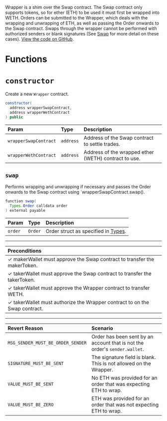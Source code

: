 Wrapper is a shim over the Swap contract. The Swap contract only supports tokens, so for ether (ETH) to be used it must first be wrapped into WETH. Orders can be submitted to the Wrapper, which deals with the wrapping and unwrapping of ETH, as well as passing the Order onwards to the Swap contract. Swaps through the wrapper cannot be performed with authorized senders or blank signatures (See [Swap](swap.md) for more detail on these cases). [View the code on GitHub](https://github.com/airswap/airswap-protocols/tree/master/source/wrapper).

# Functions

# `constructor`

Create a new `Wrapper` contract.

```java
constructor(
  address wrapperSwapContract,
  address wrapperWethContract
) public
```

| Param           | Type      | Description                                                |
| :-------------- | :-------- | :--------------------------------------------------------- |
| `wrapperSwapContract` | `address` | Address of the Swap contract to settle trades.       |
| `wrapperWethContract` | `address` | Address of the wrapped ether (WETH) contract to use. |

## `swap`

Performs wrapping and unwrapping if necessary and passes the Order onwards to the Swap contract using `wrapperSwapContract.swap().

```java
function swap(
  Types.Order calldata order
) external payable
```

| Param    | Type    | Description                                     |
| :------- | :------ | :---------------------------------------------- |
| `order ` | `Order` | Order struct as specified in [Types](types.md). |

---

| Preconditions                                                              |
| :------------------------------------------------------------------------- |
| ✓ makerWallet must approve the Swap contract to transfer the makerToken.   |
| ✓ takerWallet must approve the Swap contract to transfer the takerToken.   |
| ✓ takerWallet must approve the Wrapper contract to transfer WETH.          |
| ✓ takerWallet must authorize the Wrapper contract to on the Swap contract. |

---

| Revert Reason          | Scenario                                                                     |
| :--------------------- | :--------------------------------------------------------------------------- |
| `MSG_SENDER_MUST_BE_ORDER_SENDER` | Order has been sent by an account that is not the order's `sender.wallet`. |
| `SIGNATURE_MUST_BE_SENT` | The signature field is blank. This is not allowed on the Wrapper.          |
| `VALUE_MUST_BE_SENT`   | No ETH was provided for an order that was expecting ETH to wrap.             |
| `VALUE_MUST_BE_ZERO`   | ETH was provided for an order that was not expecting ETH to wrap.            |
